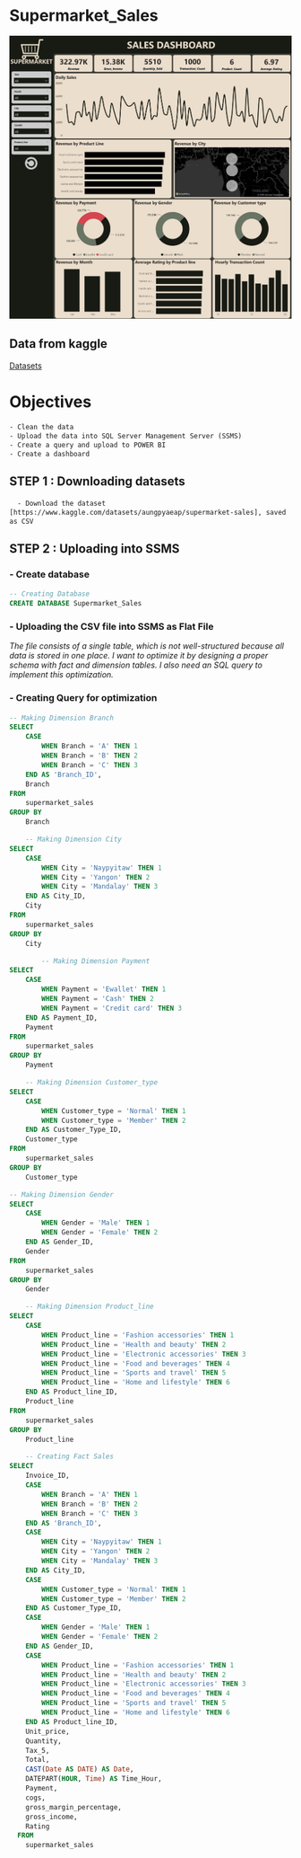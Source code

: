 # Supermarket_Sales
![Super Market Sales Dashboard](https://github.com/ctian5505/Supermarket_Sales/blob/main/Supermarket%20sales_page-0001.jpg)

## Data from kaggle
[Datasets](https://www.kaggle.com/datasets/aungpyaeap/supermarket-sales)

# Objectives
```
- Clean the data
- Upload the data into SQL Server Management Server (SSMS)
- Create a query and upload to POWER BI
- Create a dashboard
```

## STEP 1 : Downloading datasets
```
  - Download the dataset [https://www.kaggle.com/datasets/aungpyaeap/supermarket-sales], saved as CSV
```

## STEP 2 : Uploading into SSMS
###   - Create database
```sql
-- Creating Database
CREATE DATABASE Supermarket_Sales
```
###   - Uploading the CSV file into SSMS as Flat File 

*The file consists of a single table, which is not well-structured because all data is stored in one place. I want to optimize it by designing a proper schema with fact and dimension tables. I also need an SQL query to implement this optimization.*

###   - Creating Query for optimization

```sql
-- Making Dimension Branch
SELECT 
	CASE
		WHEN Branch = 'A' THEN 1
		WHEN Branch = 'B' THEN 2
		WHEN Branch = 'C' THEN 3
	END AS 'Branch_ID',
	Branch
FROM 
	supermarket_sales
GROUP BY
	Branch
```
```sql
	-- Making Dimension City
SELECT
	CASE
		WHEN City = 'Naypyitaw' THEN 1
		WHEN City = 'Yangon' THEN 2
		WHEN City = 'Mandalay' THEN 3
	END AS City_ID,
	City
FROM
	supermarket_sales
GROUP BY
	City
```
```sql
		-- Making Dimension Payment
SELECT 
	CASE
		WHEN Payment = 'Ewallet' THEN 1
		WHEN Payment = 'Cash' THEN 2
		WHEN Payment = 'Credit card' THEN 3
	END AS Payment_ID,
	Payment
FROM 
	supermarket_sales
GROUP BY
	Payment
```
```sql
	-- Making Dimension Customer_type 
SELECT 
	CASE
		WHEN Customer_type = 'Normal' THEN 1
		WHEN Customer_type = 'Member' THEN 2
	END AS Customer_Type_ID,
	Customer_type 
FROM 
	supermarket_sales
GROUP BY
	Customer_type
```
```sql
-- Making Dimension Gender
SELECT 
	CASE
		WHEN Gender = 'Male' THEN 1
		WHEN Gender = 'Female' THEN 2
	END AS Gender_ID,
	Gender
FROM 
	supermarket_sales
GROUP BY
	Gender
```
```sql
	-- Making Dimension Product_line
SELECT 
	CASE
		WHEN Product_line = 'Fashion accessories' THEN 1
		WHEN Product_line = 'Health and beauty' THEN 2
		WHEN Product_line = 'Electronic accessories' THEN 3
		WHEN Product_line = 'Food and beverages' THEN 4
		WHEN Product_line = 'Sports and travel' THEN 5
		WHEN Product_line = 'Home and lifestyle' THEN 6
	END AS Product_line_ID,
	Product_line
FROM 
	supermarket_sales
GROUP BY
	Product_line
```
```sql
	-- Creating Fact Sales
SELECT 
	Invoice_ID,
	CASE
		WHEN Branch = 'A' THEN 1
		WHEN Branch = 'B' THEN 2
		WHEN Branch = 'C' THEN 3
	END AS 'Branch_ID',
	CASE
		WHEN City = 'Naypyitaw' THEN 1
		WHEN City = 'Yangon' THEN 2
		WHEN City = 'Mandalay' THEN 3
	END AS City_ID,
	CASE
		WHEN Customer_type = 'Normal' THEN 1
		WHEN Customer_type = 'Member' THEN 2
	END AS Customer_Type_ID,
	CASE
		WHEN Gender = 'Male' THEN 1
		WHEN Gender = 'Female' THEN 2
	END AS Gender_ID,
	CASE
		WHEN Product_line = 'Fashion accessories' THEN 1
		WHEN Product_line = 'Health and beauty' THEN 2
		WHEN Product_line = 'Electronic accessories' THEN 3
		WHEN Product_line = 'Food and beverages' THEN 4
		WHEN Product_line = 'Sports and travel' THEN 5
		WHEN Product_line = 'Home and lifestyle' THEN 6
	END AS Product_line_ID,
	Unit_price,
	Quantity,
	Tax_5,
	Total,
	CAST(Date AS DATE) AS Date,
	DATEPART(HOUR, Time) AS Time_Hour,
	Payment,
	cogs,
	gross_margin_percentage,
	gross_income,
	Rating
  FROM 
	supermarket_sales
```







